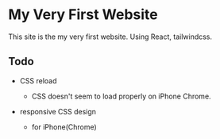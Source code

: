 # My Very First Website

This site is the my very first website.
Using React, tailwindcss.

## Todo

- CSS reload

  - CSS doesn't seem to load properly on iPhone Chrome.

- responsive CSS design

  - for iPhone(Chrome)
